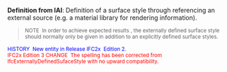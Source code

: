﻿**Definition
from IAI**: Definition of a surface style through referencing an external source (e.g. a material library for rendering information).

> <small>NOTE&nbsp;
In order to achieve expected
results , the externally defined surface style should normally only be
given in addition to an explicitly defined surface styles.</small>

> <small>
  </small><small><font color="#0000ff">HISTORY&nbsp; New entity in
Release IFC2x&nbsp; Edition 2.</font><br>
  <font color="#ff0000">IFC2x
Edition 3 CHANGE &nbsp;The spelling has been corrected from
IfcExternallyDefinedSufaceStyle with no upward compatibility.</font>
  </small>
>
